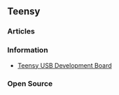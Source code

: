 ## Teensy


### Articles



### Information
- [Teensy USB Development Board](https://www.pjrc.com/teensy/)



### Open Source





